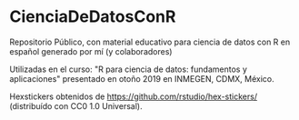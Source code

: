 # CienciaDeDatosConR
Repositorio Público, con material educativo para ciencia de datos con R en español generado por mí (y colaboradores)

Utilizadas en el curso: "R para ciencia de datos: fundamentos y aplicaciones" presentado en otoño 2019 en INMEGEN, CDMX, México. 

Hexstickers obtenidos de https://github.com/rstudio/hex-stickers/ (distribuído con CC0 1.0 Universal).
